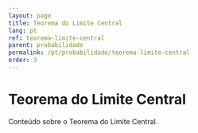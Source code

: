 ```yaml
---
layout: page
title: Teorema do Limite Central
lang: pt
ref: teorema-limite-central
parent: probabilidade
permalink: /pt/probabilidade/teorema-limite-central
order: 3
---
```


# Teorema do Limite Central

Conteúdo sobre o Teorema do Limite Central.
